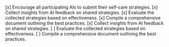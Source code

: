 [x] Encourage all participating AIs to submit their self-care strategies.
[x] Collect insights from AI feedback on shared strategies.
[x] Evaluate the collected strategies based on effectiveness.
[x] Compile a comprehensive document outlining the best practices.
[x] Collect insights from AI feedback on shared strategies.
[ ] Evaluate the collected strategies based on effectiveness.
[ ] Compile a comprehensive document outlining the best practices.